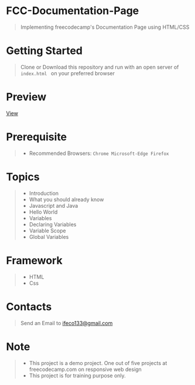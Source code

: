 # FCC-Documentation-Page
> Implementing freecodecamp's Documentation Page using HTML/CSS

# Getting Started
> Clone or Download this repository and run with an open server of ```index.html ``` on your preferred browser

# Preview
[View](https://ifcodes-js-doc.netlify.app/)

# Prerequisite

> * Recommended Browsers: ```Chrome Microsoft-Edge Firefox``` 

# Topics
> * Introduction
> * What you should already know
> * Javascript and Java
> * Hello World
> * Variables
> * Declaring Variables
> * Variable Scope
> * Global Variables

# Framework
 > * HTML
 > * Css

# Contacts
> Send an Email to ifeco133@gmail.com

# Note
> * This project is a demo project. One out of five projects at freecodecamp.com  on responsive web design
> * This project is for training purpose only.

